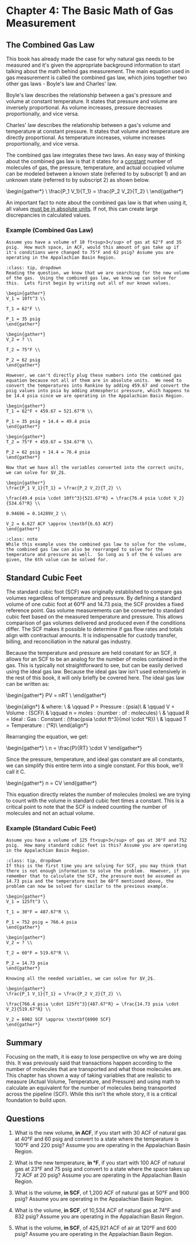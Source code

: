 # Chapter 4: The Basic Math of Gas Measurement

## The Combined Gas Law

This book has already made the case for why natural gas needs to be measured and it's given the appropriate background information to start talking about the math behind gas measurement.  The main equation used in gas measurement is called the combined gas law, which joins together two other gas laws - Boyle's law and Charles' law.

Boyle's law describes the relationship between a gas's pressure and volume at constant temperature. It states that pressure and volume are inversely proportional. As volume increases, pressure decreases proportionally, and vice versa.

Charles' law describes the relationship between a gas's volume and temperature at constant pressure. It states that volume and temperature are directly proportional. As temperature increases, volume increases proportionally, and vice versa.

The combined gas law integrates these two laws.  An easy way of thinking about the combined gas law is that it states for a <u>constant</u> number of molecules of gas, the pressure, temperature, and actual occupied volume can be modeled between a known state (referred to by subscript 1) and an unknown state (referred to by subscript 2) as shown below.

\begin{gather*}
\\
\frac{P_1 V_1}{T_1} = \frac{P_2 V_2}{T_2} 
\\
\end{gather*} 

An important fact to note about the combined gas law is that when using it, all values <u>must be in absolute units</u>.  If not, this can create large discrepancies in calculated values.

### Example (Combined Gas Law)  
```{admonition} **Problem:**  
Assume you have a volume of 10 ft<sup>3</sup> of gas at 62°F and 35 psig.  How much space, in ACF, would this amount of gas take up if it's conditions were changed to 75°F and 62 psig? Assume you are operating in the Appalachian Basin Region.
```

```{admonition} **Solution:**  
:class: tip, dropdown  
Reading the question, we know that we are searching for the new volume of the gas.  Using the combined gas law, we know we can solve for this.  Lets first begin by writing out all of our known values.

\begin{gather*}
V_1 = 10ft^3 \\

T_1 = 62°F \\

P_1 = 35 psig
\end{gather*} 

\begin{gather*}
V_2 = ? \\

T_2 = 75°F \\

P_2 = 62 psig
\end{gather*} 

However, we can't directly plug these numbers into the combined gas equation because not all of them are in absolute units.  We need to convert the temperatures into Rankine by adding 459.67 and convert the psig values into psia by adding atmospheric pressure, which happens to be 14.4 psia since we are operating in the Appalachian Basin Region.

\begin{gather*}
T_1 = 62°F + 459.67 = 521.67°R \\

P_1 = 35 psig + 14.4 = 49.4 psia
\end{gather*} 

\begin{gather*}
T_2 = 75°F + 459.67 = 534.67°R \\

P_2 = 62 psig + 14.4 = 76.4 psia
\end{gather*} 

Now that we have all the variables converted into the correct units, we can solve for $V_2$.

\begin{gather*}
\frac{P_1 V_1}{T_1} = \frac{P_2 V_2}{T_2} \\

\frac{49.4 psia \cdot 10ft^3}{521.67°R} = \frac{76.4 psia \cdot V_2}{534.67°R} \\

0.94696 = 0.14289V_2 \\

V_2 = 6.627 ACF \approx \textbf{6.63 ACF}
\end{gather*} 
```

```{admonition} **Solving for Temperature and Pressure**
:class: note
While this example uses the combined gas law to solve for the volume, the combined gas law can also be rearranged to solve for the temperature and pressure as well.  So long as 5 of the 6 values are given, the 6th value can be solved for.
```

## Standard Cubic Feet

The standard cubic foot (SCF) was originally established to compare gas volumes regardless of temperature and pressure. By defining a standard volume of one cubic foot at 60°F and 14.73 psia, the SCF provides a fixed reference point. Gas volume measurements can be converted to standard cubic feet based on the measured temperature and pressure.  This allows comparison of gas volumes delivered and produced even if the conditions differ. The SCF makes it possible to determine if gas flow rates and totals align with contractual amounts. It is indispensable for custody transfer, billing, and reconciliation in the natural gas industry.

Because the temperature and pressure are held constant for an SCF, it allows for an SCF to be an analog for the number of moles contained in the gas.  This is typically not straightforward to see, but can be easily derived using the ideal gas law.  Because the ideal gas law isn't used extensively in the rest of this book, it will only briefly be covered here. The ideal gas law can be written as:

\begin{gather*}
PV = nRT \\
\end{gather*} 

\begin{align*}
& where: \\
  & \qquad P = Pressure \: (psia)\\
  & \qquad V = Volume \: (SCF)\\
  & \qquad n = moles \: (number \: of \: molecules) \\
  & \qquad R = Ideal \: Gas \: Constant \: (\frac{psia \cdot ft^3}{mol \cdot °R}) \\
  & \qquad T = Temperature \: (°R)\\
\end{align*}

Rearranging the equation, we get:

\begin{gather*} 
\\
n = \frac{P}{RT} \cdot V
\end{gather*} 

Since the pressure, temperature, and ideal gas constant are all constants, we can simplify this entire term into a single constant.  For this book, we'll call it C.

\begin{gather*} 
n = CV
\end{gather*} 

This equation directly relates the number of molecules (moles) we are trying to count with the volume in standard cubic feet times a constant.  This is a critical point to note that the SCF is indeed counting the number of molecules and not an actual volume.

### Example (Standard Cubic Feet)  
```{admonition} **Problem:**  
Assume you have a volume of 125 ft<sup>3</sup> of gas at 30°F and 752 psig.  How many standard cubic feet is this? Assume you are operating in the Appalachian Basin Region.
```

```{admonition} **Solution:**  
:class: tip, dropdown  
If this is the first time you are solving for SCF, you may think that there is not enough information to solve the problem.  However, if you remember that to calculate the SCF, the pressure must be assumed as 14.73 psia and the temperature must be 60°F mentioned above, the problem can now be solved for similar to the previous example.

\begin{gather*}
V_1 = 125ft^3 \\

T_1 = 30°F = 487.67°R \\

P_1 = 752 psig = 766.4 psia
\end{gather*} 

\begin{gather*}
V_2 = ? \\

T_2 = 60°F = 519.67°R \\

P_2 = 14.73 psia
\end{gather*} 

Knowing all the needed variables, we can solve for $V_2$.

\begin{gather*}
\frac{P_1 V_1}{T_1} = \frac{P_2 V_2}{T_2} \\

\frac{766.4 psia \cdot 125ft^3}{487.67°R} = \frac{14.73 psia \cdot V_2}{519.67°R} \\

V_2 = 6902 SCF \approx \textbf{6900 SCF}
\end{gather*} 
```

## Summary
Focusing on the math, it is easy to lose perspective on why we are doing this.  It was previously said that transactions happen according to the number of molecules that are transported and what those molecules are.  This chapter has shown a way of taking variables that are realistic to measure (Actual Volume, Temperature, and Pressure) and using math to calculate an equivalent for the number of molecules being transported across the pipeline (SCF).  While this isn't the whole story, it is a critical foundation to build upon.

## Questions
1. What is the new volume, **in ACF**, if you start with 30 ACF of natural gas at 40°F and 60 psig and convert to a state where the temperature is 100°F and 220 psig?  Assume you are operating in the Appalachian Basin Region.

2. What is the new temperature, **in °F**, if you start with 100 ACF of natural gas at 23°F and 75 psig and convert to a state where the space takes up 72 ACF at 20 psig?  Assume you are operating in the Appalachian Basin Region.

3. What is the volume, **in SCF**, of 1,200 ACF of natural gas at 50°F and 900 psig?  Assume you are operating in the Appalachian Basin Region.

4. What is the volume, **in SCF**, of 10,534 ACF of natural gas at 74°F and 832 psig?  Assume you are operating in the Appalachian Basin Region.

5. What is the volume, **in SCF**, of 425,921 ACF of air at 120°F and 600 psig?  Assume you are operating in the Appalachian Basin Region.